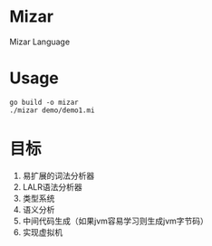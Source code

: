 # Mizar
Mizar Language

# Usage
```
go build -o mizar
./mizar demo/demo1.mi
```

# 目标
1. 易扩展的词法分析器
2. LALR语法分析器
3. 类型系统
4. 语义分析
5. 中间代码生成（如果jvm容易学习则生成jvm字节码）
6. 实现虚拟机